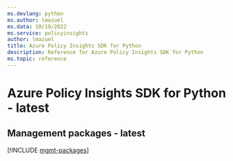 ```yaml
---
ms.devlang: python
ms.author: lmazuel
ms.data: 10/19/2022
ms.service: policyinsights
author: lmazuel
title: Azure Policy Insights SDK for Python
description: Reference for Azure Policy Insights SDK for Python
ms.topic: reference
---
```

# Azure Policy Insights SDK for Python - latest

## Management packages - latest
[!INCLUDE [mgmt-packages](policy-insights-mgmt-index.md)]